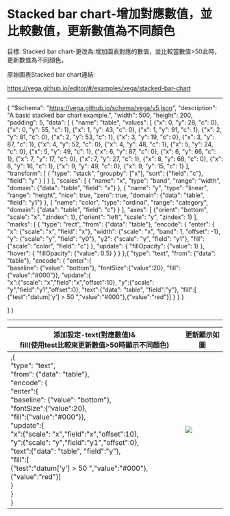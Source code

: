 # Stacked bar chart-增加對應數值，並比較數值，更新數值為不同顏色
目標:
Stacked bar chart-更改為:增加圖表對應的數值，並比較當數值>50此時，更新數值為不同顏色。 

原始圖表Stacked bar chart連結:

https://vega.github.io/editor/#/examples/vega/stacked-bar-chart

----------

{
  "$schema": "https://vega.github.io/schema/vega/v5.json",
  "description": "A basic stacked bar chart example.",
  "width": 500,
  "height": 200,
  "padding": 5,
  "data": [
    {
      "name": "table",
      "values": [
        {"x": 0, "y": 28, "c": 0}, {"x": 0, "y": 55, "c": 1},
        {"x": 1, "y": 43, "c": 0}, {"x": 1, "y": 91, "c": 1},
        {"x": 2, "y": 81, "c": 0}, {"x": 2, "y": 53, "c": 1},
        {"x": 3, "y": 19, "c": 0}, {"x": 3, "y": 87, "c": 1},
        {"x": 4, "y": 52, "c": 0}, {"x": 4, "y": 48, "c": 1},
        {"x": 5, "y": 24, "c": 0}, {"x": 5, "y": 49, "c": 1},
        {"x": 6, "y": 87, "c": 0}, {"x": 6, "y": 66, "c": 1},
        {"x": 7, "y": 17, "c": 0}, {"x": 7, "y": 27, "c": 1},
        {"x": 8, "y": 68, "c": 0}, {"x": 8, "y": 16, "c": 1},
        {"x": 9, "y": 49, "c": 0}, {"x": 9, "y": 15, "c": 1}
      ],
      "transform": [
        {
          "type": "stack",
          "groupby": ["x"],
          "sort": {"field": "c"},
          "field": "y"
        }
      ]
    }
  ],
  "scales": [
    {
      "name": "x",
      "type": "band",
      "range": "width",
      "domain": {"data": "table", "field": "x"}
    },
    {
      "name": "y",
      "type": "linear",
      "range": "height",
      "nice": true, "zero": true,
      "domain": {"data": "table", "field": "y1"}
    },
    {
      "name": "color",
      "type": "ordinal",
      "range": "category",
      "domain": {"data": "table", "field": "c"}
    }
  ],
  "axes": [
    {"orient": "bottom", "scale": "x", "zindex": 1},
    {"orient": "left", "scale": "y", "zindex": 1}
  ],
  "marks": [
    {
      "type": "rect",
      "from": {"data": "table"},
      "encode": {
        "enter": {
          "x": {"scale": "x", "field": "x"},
          "width": {"scale": "x", "band": 1, "offset": -1},
          "y": {"scale": "y", "field": "y0"},
          "y2": {"scale": "y", "field": "y1"},
          "fill": {"scale": "color", "field": "c"}
        },
        "update": {
          "fillOpacity": {"value": 1}
        },
        "hover": {
          "fillOpacity": {"value": 0.5}
        }
      }
    },{
      "type": "text",
      "from": {"data": "table"},
      "encode": {
        "enter":{          
          "baseline": {"value": "bottom"},
          "fontSize":{"value":20},
          "fill":{"value":"#000"}},
      "update":{    
          "x":{"scale": "x","field":"x","offset":10},
          "y":{"scale": "y","field":"y1","offset":0},
          "text":{"data": "table", "field":"y"},
           "fill":[
            {"test":"datum['y'] > 50 ","value":"#000"},{"value":"red"}]
          }
        }
      }
      
  ]
}

----------
| 添加設定-text(對應數值)&<br>fill(使用test比較來更新數值>50時顯示不同顏色)                                                                                                                                                                                                                                                                                                                                                                                                                                                                                                                                     | 更新顯示如圖                                                                                                                                |
| ------------------------------------------------------------------------------------------------------------------------------------------------------------------------------------------------------------------------------------------------------------------------------------------------------------------------------------------------------------------------------------------------------------------------------------------------------------------------------------------------------------------------------------------------------------------------------------- | ------------------------------------------------------------------------------------------------------------------------------------- |
| ,{<br>      "type": "text",<br>      "from": {"data": "table"},<br>      "encode": {<br>        "enter":{          <br>          "baseline": {"value": "bottom"},<br>          "fontSize":{"value":20},<br>          "fill":{"value":"#000"}},<br>      "update":{    <br>          "x":{"scale": "x","field":"x","offset":10},<br>          "y":{"scale": "y","field":"y1","offset":0},<br>          "text":{"data": "table", "field":"y"},<br>           "fill":[<br>            {“test":"datum['y'] > 50 ","value":"#000"},{"value":"red"}]<br>          }<br>        }<br>      } | ![](https://paper-attachments.dropbox.com/s_8187FD07624D5FBA2338A86DB2BDA4188A41D05C8681B53005A85E64360CB7A8_1657676608509_image.png) |


